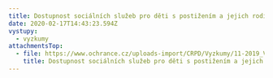 ```yaml
---
title: Dostupnost sociálních služeb pro děti s postižením a jejich rodiny
date: 2020-02-17T14:43:23.594Z
vystupy:
  - vyzkumy
attachmentsTop:
  - file: https://www.ochrance.cz/uploads-import/CRPD/Vyzkumy/11-2019_Vyzkum_soc-sluzby-pro-deti-s-postizenim.pdf
    title: Dostupnost sociálních služeb pro děti s postižením a jejich rodiny
---
```

